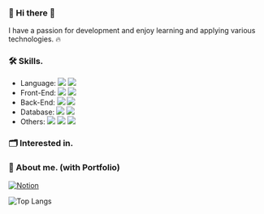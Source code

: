 ### 👋 Hi there 👋

 I have a passion for development and enjoy learning and applying various technologies. 🔥

### 🛠️ Skills.
- Language: <img src="https://img.shields.io/badge/JavaScript-F7DF1E?style=flat-square&logo=JavaScript&logoColor=black"/> <img src="https://img.shields.io/badge/TypeScript-3178C6?style=flat-square&logo=TypeScript&logoColor=white"/>
- Front-End: <img src="https://img.shields.io/badge/HTML5/CSS-E34F26?style=flat-square&logo=HTML5&logoColor=white"/> <img src="https://img.shields.io/badge/React.js-61DAFB?style=flat-square&logo=react&logoColor=white"/>  
- Back-End: <img src="https://img.shields.io/badge/Node.js-339933?style=flat-square&logo=Node.js&logoColor=white"/> <img src="https://img.shields.io/badge/Express.js-000000?style=flat-square&logo=Express&logoColor=white"/>
- Database: <img src="https://img.shields.io/badge/MongoDB-47A248?style=flat-square&logo=mongodb&logoColor=white"/> <img src="https://img.shields.io/badge/MySQL-4479A1?style=flat-square&logo=MySQL&logoColor=white"/>
- Others: <img src="https://img.shields.io/badge/Github-181717?style=flat-square&logo=Github&logoColor=white"/> <img src="https://img.shields.io/badge/Gitlab-FC6D26?style=flat-square&logo=Gitlab&logoColor=white"/> <img src="https://img.shields.io/badge/Figma-F24E1E?style=flat-square&logo=Figma&logoColor=white"/>


### 🗂️ Interested in.



### 🌟 About me. (with Portfolio)
[![Notion](https://img.shields.io/badge/Notion-7F52FF?style=flat-square&logo=Notion&logoColor=white)](https://stealth-philosophy-a9d.notion.site/Yeon-15524ca0a2c9421c9e73ed6e7a10700d?pvs=4)

![Top Langs](https://github-readme-stats.vercel.app/api/top-langs/?username=pisces330&layout=compact&theme=solarized-light)
<!--
**pisces330/pisces330** is a ✨ _special_ ✨ repository because its `README.md` (this file) appears on your GitHub profile.

Here are some ideas to get you started:

- 🔭 I’m currently working on ...
- 🌱 I’m currently learning ...
- 👯 I’m looking to collaborate on ...
- 🤔 I’m looking for help with ...
- 💬 Ask me about ...
- 📫 How to reach me: ...
- 😄 Pronouns: ...
- ⚡ Fun fact: ...
-->
